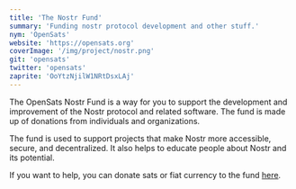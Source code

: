 ```yaml
---
title: 'The Nostr Fund'
summary: 'Funding nostr protocol development and other stuff.'
nym: 'OpenSats'
website: 'https://opensats.org'
coverImage: '/img/project/nostr.png'
git: 'opensats'
twitter: 'opensats'
zaprite: 'OoYtzNjilW1NRtDsxLAj'
---
```


The OpenSats Nostr Fund is a way for you to support the development and
improvement of the Nostr protocol and related software. The fund is made up of
donations from individuals and organizations.

The fund is used to support projects that make Nostr more accessible, secure,
and decentralized. It also helps to educate people about Nostr and its potential.

If you want to help, you can donate sats or fiat currency to the fund [here](#top).
